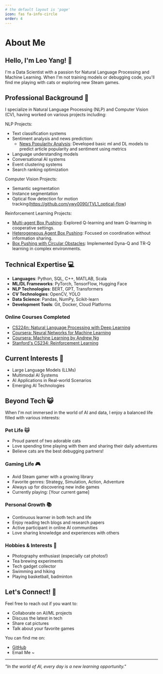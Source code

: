 ```yaml
---
# the default layout is 'page'
icon: fas fa-info-circle
order: 4
---
```


# About Me

## Hello, I'm Leo Yang! 👋

I'm a Data Scientist with a passion for Natural Language Processing and Machine Learning. When I'm not training models or debugging code, you'll find me playing with cats or exploring new Steam games.

## Professional Background 🚀

I specialize in Natural Language Processing (NLP) and Computer Vision (CV), having worked on various projects including:

NLP Projects:
- Text classification systems
- Sentiment analysis and news prediction:
  - [News Popularity Analysis](https://github.com/ywy0090/news_prediction): Developed basic ml and DL models to predict article popularity and sentiment using metrics
- Language understanding models
- Conversational AI systems
- Event clustering systems
- Search ranking optimization

Computer Vision Projects:
- Semantic segmentation
- Instance segmentation
- Optical flow detection for motion tracking(https://github.com/ywy0090/TVL1_optical-flow)

Reinforcement Learning Projects:
- [Multi-agent Box Pushing](https://github.com/ywy0090/PushingBox): Explored Q-learning and team Q-learning in cooperative settings.
- [Heterogeneous Agent Box Pushing](https://github.com/ywy0090/Heterogeneous-agent-Box-pushing): Focused on coordination without information sharing.
- [Box Pushing with Circular Obstacles](https://github.com/ywy0090/Box-pushing-with-circular-obstacles): Implemented Dyna-Q and TR-Q learning in complex environments.

## Technical Expertise 💻

- **Languages**: Python, SQL, C++, MATLAB, Scala
- **ML/DL Frameworks**: PyTorch, TensorFlow, Hugging Face
- **NLP Technologies**: BERT, GPT, Transformers
- **CV Technologies**: OpenCV, YOLO
- **Data Science**: Pandas, NumPy, Scikit-learn
- **Development Tools**: Git, Docker, Cloud Platforms

### Online Courses Completed
- [CS224n: Natural Language Processing with Deep Learning](https://github.com/ywy0090/NLP_Deeplearning_course)
- [Coursera: Neural Networks for Machine Learning](https://github.com/ywy0090/Coursera-Neural-Networks-for-Machine-Learning)
- [Coursera: Machine Learning by Andrew Ng](https://github.com/ywy0090/Machine-Learning-by-Andrew-Ng)
- [Stanford's CS234: Reinforcement Learning](https://github.com/ywy0090/CS234-Reinforcement-Learning)

## Current Interests 🎯

- Large Language Models (LLMs)
- Multimodal AI Systems
- AI Applications in Real-world Scenarios
- Emerging AI Technologies

## Beyond Tech 😺

When I'm not immersed in the world of AI and data, I enjoy a balanced life filled with various interests:

### Pet Life 🐱
- Proud parent of two adorable cats
- Love spending time playing with them and sharing their daily adventures
- Believe cats are the best debugging partners!

### Gaming Life 🎮
- Avid Steam gamer with a growing library
- Favorite genres: Strategy, Simulation, Action, Adventure
- Always up for discovering new indie games
- Currently playing: [Your current game]

### Personal Growth 📚
- Continuous learner in both tech and life
- Enjoy reading tech blogs and research papers
- Active participant in online AI communities
- Love sharing knowledge and experiences with others

### Hobbies & Interests 🌟
- Photography enthusiast (especially cat photos!)
- Tea brewing experiments
- Tech gadget collector
- Swimming and hiking
- Playing basketball, badminton

## Let's Connect! 🤝

Feel free to reach out if you want to:
- Collaborate on AI/ML projects
- Discuss the latest in tech
- Share cat pictures
- Talk about your favorite games

You can find me on:
- [GitHub](https://github.com/ywy0090)
- Email Me ~

---

*"In the world of AI, every day is a new learning opportunity."*
